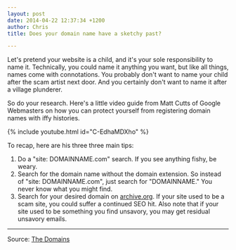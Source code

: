 ```yaml
---
layout: post
date: 2014-04-22 12:37:34 +1200
author: Chris
title: Does your domain name have a sketchy past?

---
```


<!-- excerpt -->

Let's pretend your website is a child, and it's your sole responsibility to name it. Technically, you could name it anything you want, but like all things, names come with connotations. You probably don't want to name your child after the scam artist next door. And you certainly don't want to name it after a village plunderer.

So do your research. Here's a little video guide from Matt Cutts of Google Webmasters on how you can protect yourself from registering domain names with iffy histories.

{% include youtube.html id="C-EdhaMDXho" %}

<!-- /excerpt -->

To recap, here are his three three main tips:

1. Do a "site: DOMAINNAME.com" search. If you see anything fishy, be weary.
2. Search for the domain name without the domain extension. So instead of "site: DOMAINNAME.com", just search for "DOMAINNAME." You never know what you might find. 
3. Search for your desired domain on [archive.org](https://archive.org/). If your site used to be a scam site, you could suffer a continued SEO hit. Also note that if your site used to be something you find unsavory, you may get residual unsavory emails.

***

Source: [The Domains](http://www.thedomains.com/2014/04/21/matt-cutts-answers-how-to-research-a-domain-before-buying/)


